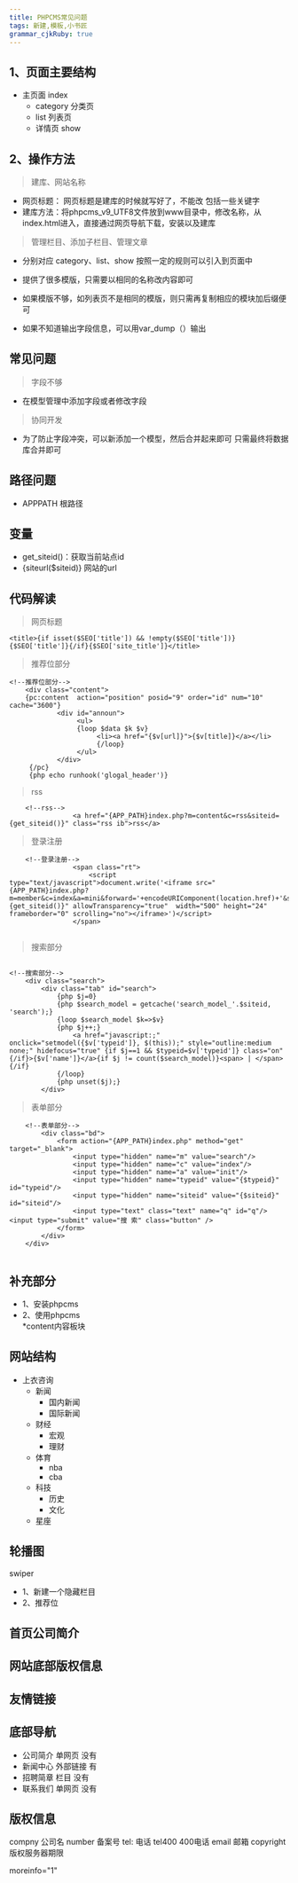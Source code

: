 ```yaml
---
title: PHPCMS常见问题
tags: 新建,模板,小书匠
grammar_cjkRuby: true
---
```


## 1、页面主要结构
* 主页面 index
  * category  分类页
  * list 列表页
  * 详情页  show

## 2、操作方法

> 建库、网站名称

* 网页标题： 网页标题是建库的时候就写好了，不能改   包括一些关键字
* 建库方法：将phpcms_v9_UTF8文件放到www目录中，修改名称，从index.html进入，直接通过网页导航下载，安装以及建库

> 管理栏目、添加子栏目、管理文章  

* 分别对应 category、list、show 按照一定的规则可以引入到页面中

* 提供了很多模版，只需要以相同的名称改内容即可
* 如果模版不够，如列表页不是相同的模版，则只需再复制相应的模块加后缀便可
* 如果不知道输出字段信息，可以用var_dump（）输出



## 常见问题

> 字段不够

* 在模型管理中添加字段或者修改字段
> 协同开发

* 为了防止字段冲突，可以新添加一个模型，然后合并起来即可  只需最终将数据库合并即可


## 路径问题

* APPPATH  根路径

## 变量

* get_siteid()：获取当前站点id
* {siteurl($siteid)} 网站的url

## 代码解读
> 网页标题  

```
<title>{if isset($SEO['title']) && !empty($SEO['title'])}{$SEO['title']}{/if}{$SEO['site_title']}</title>

```


> 推荐位部分

```
<!--推荐位部分-->
    <div class="content">
    {pc:content  action="position" posid="9" order="id" num="10" cache="3600"}
    		<div id="announ">
                 <ul>
                 {loop $data $k $v}
                      <li><a href="{$v[url]}">{$v[title]}</a></li>
                      {/loop}
                 </ul>
            </div>
     {/pc}
	 {php echo runhook('glogal_header')}
```

> rss

```
	<!--rss-->
				<a href="{APP_PATH}index.php?m=content&c=rss&siteid={get_siteid()}" class="rss ib">rss</a>

```

> 登录注册
```
	<!--登录注册-->
				<span class="rt">
					<script type="text/javascript">document.write('<iframe src="{APP_PATH}index.php?m=member&c=index&a=mini&forward='+encodeURIComponent(location.href)+'&siteid={get_siteid()}" allowTransparency="true"  width="500" height="24" frameborder="0" scrolling="no"></iframe>')</script>
				</span>
				
```
> 搜索部分

```

<!--搜索部分-->
    <div class="search">
    	<div class="tab" id="search">
			{php $j=0}
			{php $search_model = getcache('search_model_'.$siteid, 'search');}
			{loop $search_model $k=>$v}
			{php $j++;}
				<a href="javascript:;" onclick="setmodel({$v['typeid']}, $(this));" style="outline:medium none;" hidefocus="true" {if $j==1 && $typeid=$v['typeid']} class="on" {/if}>{$v['name']}</a>{if $j != count($search_model)}<span> | </span>{/if}
			{/loop}
			{php unset($j);}
		</div>

```

> 表单部分
```
	<!--表单部分-->
        <div class="bd">
            <form action="{APP_PATH}index.php" method="get" target="_blank">
				<input type="hidden" name="m" value="search"/>
				<input type="hidden" name="c" value="index"/>
				<input type="hidden" name="a" value="init"/>
				<input type="hidden" name="typeid" value="{$typeid}" id="typeid"/>
				<input type="hidden" name="siteid" value="{$siteid}" id="siteid"/>
                <input type="text" class="text" name="q" id="q"/><input type="submit" value="搜 索" class="button" />
            </form>
        </div>
    </div>
    
```


## 补充部分
* 1、安装phpcms
* 2、使用phpcms  
    *content内容板块

## 网站结构
* 上衣咨询
    * 新闻
        * 国内新闻
        * 国际新闻
    * 财经
        * 宏观
        * 理财
    * 体育
        * nba
        * cba
    * 科技
        * 历史 
        * 文化
    * 星座
    
 
## 轮播图
swiper
* 1、新建一个隐藏栏目
* 2、推荐位



## 首页公司简介
## 网站底部版权信息
## 友情链接


## 底部导航 
* 公司简介   单网页  没有
* 新闻中心   外部链接  有
* 招聘简章   栏目   没有
* 联系我们   单网页  没有


## 版权信息
compny  公司名
number  备案号
tel:  电话
tel400  400电话
email   邮箱
copyright    版权服务器期限



moreinfo="1"















